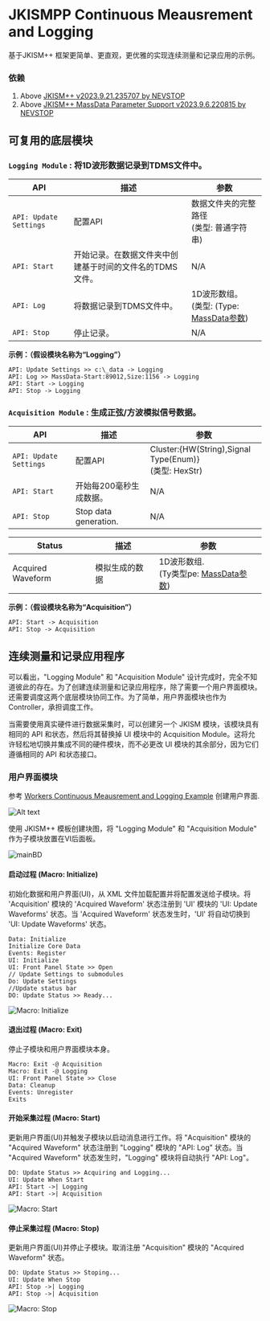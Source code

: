 # JKISMPP Continuous Meausrement and Logging

基于JKISM++ 框架更简单、更直观，更优雅的实现连续测量和记录应用的示例。

### 依赖

1. Above [JKISM++ v2023.9.21.235707 by NEVSTOP](https://github.com/NEVSTOP-LAB/JKI-State-Machine-Plus-Plus/actions/runs/6264041302)
2. Above [JKISM++ MassData Parameter Support v2023.9.6.220815 by NEVSTOP](https://github.com/NEVSTOP-LAB/JKISMPP-MassData-Parameter-Support/actions/runs/6105143819)

## 可复用的底层模块

### `Logging Module` : 将1D波形数据记录到TDMS文件中。

| API | 描述 | 参数 |
| --- | --- | --- |
| `API: Update Settings` | 配置API | 数据文件夹的完整路径 <br/> (类型: 普通字符串)|
| `API: Start` | 开始记录。在数据文件夹中创建基于时间的文件名的TDMS文件。 | N/A |
| `API: Log` | 将数据记录到TDMS文件中。 | 1D波形数组。 <br/> (类型: (Type: [MassData参数](https://github.com/NEVSTOP-LAB/JKISMPP-MassData-Parameter-Support)) |
| `API: Stop` | 停止记录。 | N/A |

**示例：（假设模块名称为“Logging”）**
```
API: Update Settings >> c:\_data -> Logging
API: Log >> MassData-Start:89012,Size:1156 -> Logging
API: Start -> Logging
API: Stop -> Logging
```

### `Acquisition Module` : 生成正弦/方波模拟信号数据。

| API | 描述 | 参数 |
| --- | --- | --- |
| `API: Update Settings` | 配置API | Cluster:{HW(String),Signal Type(Enum)}  <br/> (类型: HexStr) |
| `API: Start` | 开始每200毫秒生成数据。 | N/A |
| `API: Stop` | Stop data generation. | N/A |


| Status | 描述 | 参数 |
| --- | --- | --- |
| Acquired Waveform | 模拟生成的数据  | 1D波形数组. <br/> (Ty类型pe: [MassData参数](https://github.com/NEVSTOP-LAB/JKISMPP-MassData-Parameter-Support)) |

**示例：（假设模块名称为“Acquisition”）**
```
API: Start -> Acquisition
API: Stop -> Acquisition
```

## 连续测量和记录应用程序

可以看出，"Logging Module" 和 "Acquisition Module" 设计完成时，完全不知道彼此的存在。为了创建连续测量和记录应用程序，除了需要一个用户界面模块。还需要调度这两个底层模块协同工作。为了简单，用户界面模块也作为 Controller，承担调度工作。

当需要使用真实硬件进行数据采集时，可以创建另一个 JKISM 模块，该模块具有相同的 API 和状态，然后将其替换掉 UI 模块中的 Acquisition Module。这将允许轻松地切换并集成不同的硬件模块，而不必更改 UI 模块的其余部分，因为它们遵循相同的 API 和状态接口。


### 用户界面模块

参考 [Workers Continuous Meausrement and Logging Example](https://www.vipm.io/package/sc_workers_framework_core/) 创建用户界面.

![Alt text](./_doc/mainUI.png)

使用 JKISM++ 模板创建块图，将 "Logging Module" 和 "Acquisition Module" 作为子模块放置在VI后面板。

![mainBD](./_doc/MainBD.png)

#### 启动过程 (Macro: Initialize)

初始化数据和用户界面(UI)，从 XML 文件加载配置并将配置发送给子模块。将 'Acquisition' 模块的 'Acquired Waveform' 状态注册到 'UI' 模块的 'UI: Update Waveforms' 状态。当 'Acquired Waveform' 状态发生时，'UI' 将自动切换到 'UI: Update Waveforms' 状态。

```
Data: Initialize
Initialize Core Data
Events: Register
UI: Initialize
UI: Front Panel State >> Open
// Update Settings to submodules
Do: Update Settings
//Update status bar
DO: Update Status >> Ready...
```

![Macro: Initialize](./_doc/Initialize%20Process.png)

#### 退出过程 (Macro: Exit)

停止子模块和用户界面模块本身。

```
Macro: Exit -@ Acquisition
Macro: Exit -@ Logging
UI: Front Panel State >> Close
Data: Cleanup
Events: Unregister
Exits
```

#### 开始采集过程 (Macro: Start)

更新用户界面(UI)并触发子模块以启动消息进行工作。将 "Acquisition" 模块的 "Acquired Waveform" 状态注册到 "Logging" 模块的 "API: Log" 状态。当 "Acquired Waveform" 状态发生时，"Logging" 模块将自动执行 "API: Log"。

```
DO: Update Status >> Acquiring and Logging...
UI: Update When Start
API: Start ->| Logging
API: Start ->| Acquisition
```

![Macro: Start](./_doc/Start%20Process.png)


#### 停止采集过程 (Macro: Stop)

更新用户界面(UI)并停止子模块。取消注册 "Acquisition" 模块的 "Acquired Waveform" 状态。

```
DO: Update Status >> Stoping...
UI: Update When Stop
API: Stop ->| Logging
API: Stop ->| Acquisition
```

![Macro: Stop](./_doc/Stop%20Process.png)
